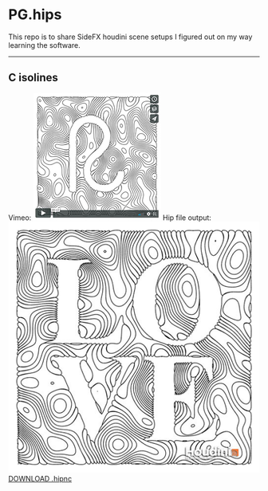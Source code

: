 # PG.hips
This repo is to share SideFX houdini scene setups I figured out on my way learning the software.

---
## C isolines

Vimeo:
<a href="https://vimeo.com/246115410"><img src="C_isolines_vimeo.jpg"></a>
Hip file output:
<img src="C_isolines.jpg">
[DOWNLOAD .hipnc](C_isolines_001.md)

